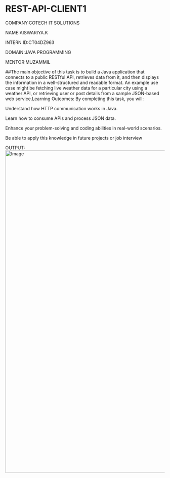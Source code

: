 # REST-API-CLIENT1

COMPANY:COTECH IT SOLUTIONS

NAME:AISWARIYA.K

INTERN ID:CT04DZ963

DOMAIN:JAVA PROGRAMMING

MENTOR:MUZAMMIL

##The main objective of this task is to build a Java application that connects to a public RESTful API, retrieves data from it, and then displays the information in a well-structured and readable format. An example use case might be fetching live weather data for a particular city using a weather API, or retrieving user or post details from a sample JSON-based web service.Learning Outcomes:
By completing this task, you will:

Understand how HTTP communication works in Java.

Learn how to consume APIs and process JSON data.

Enhance your problem-solving and coding abilities in real-world scenarios.

Be able to apply this knowledge in future projects or job interview

OUTPUT:<img width="1920" height="1020" alt="Image" src="https://github.com/user-attachments/assets/e91cc2a9-aac6-43cf-9ccd-5444363d5a49" />
